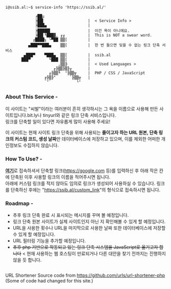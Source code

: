 ```console
i@ssib.al:~$ service-info 'https://ssib.al/'

             ╒██µ                  
             ╞██▌                   |  < Service Info >
             ╞███▄                  |  
             ╞█████▌                |  이건 욕이 아니에요.
             ╞██▌╙███▓, ╓╓          |  This is NOT a swear word.
            ╓████╖ └▀██ ▒▒[         |  
          ▄███▀▀███▄    ▒▒[         |  한 번 들으면 잊을 수 없는 링크 단축 서비스
        ▄███▀    ▀███▄  ▒▒[         |  ssib.al
       ███▀        ╙███ ▒▒[         |  
                       ,▒▒╠         |  < Used Languages >
                     ╓╠▒▒╠▒╠╓       |  
                   ╓╠▒▒╙  "╠▒▒╦     |  PHP / CSS / JavaScript
                 ╔╠▒╠"      `╠▒▒╦   | 
                 `"`           └"  
```
## 
### About This Service -
이 사이트는 "씨발"이라는 여러분이 흔히 생각하시는 그 욕을 이름으로 사용해 만든 사이트입니다.bit.ly나 tinyurl와 같은 링크 단축 서비스입니다.<br>링크를 단축할 일이 있다면 자유롭게 많이 사용해 주세요!

이 사이트는 현재 사이트 링크 단축을 위해 사용되는 **줄이고자 하는 URL 원본, 단축 링크의 커스텀 코드, 생성 날짜**만 데이터베이스에 저장하고 있으며, 이를 제외한 어떠한 개인정보도 수집하지 않습니다.

### How To Use? -
<a href="https://ssib.al">**여기**</a>로 접속하셔서 단축할 링크(https://google.com 등)를 입력하신 후 아래 작은 칸에 단축된 이후 사용할 링크의 이름을 적어주시면 됩니다.<br>아래에 커스텀 링크를 적지 않아도 임의로 링크가 생성되어 사용하실 수 있습니다. 링크를 단축하신 후에는 "<a href="ssib.al">https://ssib.al/custom_link</a>"의 형식으로 접속하시면 됩니다.

### Roadmap -
* 추후 링크 단축 완료 시 표시되는 메시지를 꾸며 볼 예정입니다.
* 링크 단축 원본 사이트가 실제 사이트인지 아닌 지 확인해볼 수 있게 할 예정입니다.
* URL을 사용한 횟수나 URL을 마지막으로 사용한 날짜 또한 데이터베이스에 저장할 수 있게 할 예정입니다.
* URL 필터링 기능을 추가할 예정입니다.
* <del>추후 php 기반으로 작동되고 있는 링크 단축 시스템을 JavaScript로 옮기고자 합니다</del> < 현재 사용하는 웹 호스팅이 만료되거나 다른 대안을 찾기 전까지는 진행하지 않을 듯 합니다.

##
URL Shortener Source code from https://github.com/urls/url-shortener-php (Some of code had changed for this site.)
